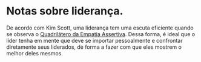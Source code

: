 # Notas sobre liderança.

De acordo com Kim Scott, uma liderança tem uma escuta eficiente quando se observa o [Quadrilátero da Empatia Assertiva](/books/Empatia_Assertiva.md#quadrilátero-da-empatia-assertiva). Dessa forma, é ideal que o líder tenha em mente que deve se importar pessoalmente e confrontar diretamente seus liderados, de forma a fazer com que eles mostrem o melhor deles mesmos.
